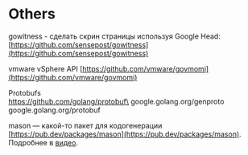 # Others

gowitness - сделать скрин страницы используя Google Head: [https://github.com/sensepost/gowitness](https://github.com/sensepost/gowitness)

vmware vSphere API [https://github.com/vmware/govmomi](https://github.com/vmware/govmomi)

Protobufs \
https://github.com/golang/protobuf\
google.golang.org/genproto\
google.golang.org/protobuf



mason — какой-то пакет для кодогенерации [https://pub.dev/packages/mason](https://pub.dev/packages/mason). Подробнее в [видео](https://www.youtube.com/watch?v=qjA0JFiPMnQ).
